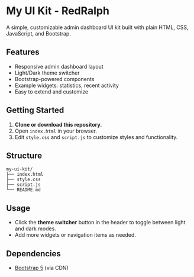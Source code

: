 # My UI Kit - RedRalph

A simple, customizable admin dashboard UI kit built with plain HTML, CSS, JavaScript, and Bootstrap.

## Features

- Responsive admin dashboard layout
- Light/Dark theme switcher
- Bootstrap-powered components
- Example widgets: statistics, recent activity
- Easy to extend and customize

## Getting Started

1. **Clone or download this repository.**
2. Open `index.html` in your browser.
3. Edit `style.css` and `script.js` to customize styles and functionality.

## Structure

```
my-ui-kit/
├── index.html
├── style.css
├── script.js
└── README.md
```

## Usage

- Click the **theme switcher** button in the header to toggle between light and dark modes.
- Add more widgets or navigation items as needed.

## Dependencies

- [Bootstrap 5](https://getbootstrap.com/) (via CDN)

##
